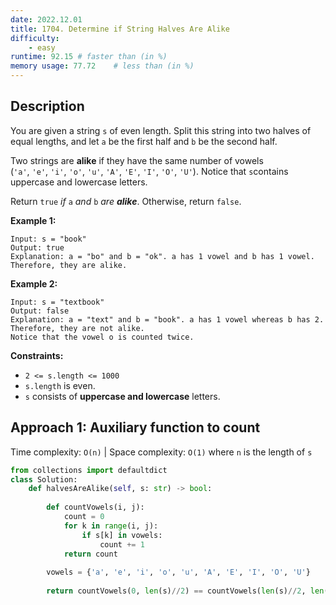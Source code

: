 ```yaml
---
date: 2022.12.01
title: 1704. Determine if String Halves Are Alike
difficulty:
    - easy
runtime: 92.15 # faster than (in %)
memory usage: 77.72    # less than (in %)
---
```

## Description
You are given a string `s` of even length. Split this string into two halves of equal lengths, and let `a` be the first half and `b` be the second half.

Two strings are **alike** if they have the same number of vowels (`'a'`, `'e'`, `'i'`, `'o'`, `'u'`, `'A'`, `'E'`, `'I'`, `'O'`, `'U'`). Notice that `s`contains uppercase and lowercase letters.

Return `true` *if* `a` *and* `b` *are **alike***. Otherwise, return `false`.

**Example 1:**

```
Input: s = "book"
Output: true
Explanation: a = "bo" and b = "ok". a has 1 vowel and b has 1 vowel. Therefore, they are alike.

```

**Example 2:**

```
Input: s = "textbook"
Output: false
Explanation: a = "text" and b = "book". a has 1 vowel whereas b has 2. Therefore, they are not alike.
Notice that the vowel o is counted twice.

```

**Constraints:**

- `2 <= s.length <= 1000`
- `s.length` is even.
- `s` consists of **uppercase and lowercase** letters.

## Approach 1: Auxiliary function to count
Time complexity: `O(n)`    |    Space complexity: `O(1)`
where `n` is the length of `s`

``` python
from collections import defaultdict
class Solution:
    def halvesAreAlike(self, s: str) -> bool:
        
        def countVowels(i, j):
            count = 0
            for k in range(i, j):
                if s[k] in vowels:
                    count += 1
            return count
        
        vowels = {'a', 'e', 'i', 'o', 'u', 'A', 'E', 'I', 'O', 'U'}
        
        return countVowels(0, len(s)//2) == countVowels(len(s)//2, len(s))
```